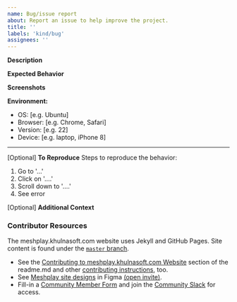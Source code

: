 ```yaml
---
name: Bug/issue report
about: Report an issue to help improve the project.
title: ''
labels: 'kind/bug'
assignees: ''
---
```

**Description**
<!-- A brief description of the issue. -->

**Expected Behavior**
<!-- A brief description of what you expected to happen. -->

**Screenshots**
<!-- Add screenshots, if applicable, to help explain your problem. -->

**Environment:**
 - OS: [e.g. Ubuntu]
 - Browser: [e.g. Chrome, Safari]
 - Version: [e.g. 22]
 - Device: [e.g. laptop, iPhone 8]

---
[Optional] **To Reproduce**
Steps to reproduce the behavior:
1. Go to '...'
2. Click on '....'
3. Scroll down to '....'
4. See error

[Optional] **Additional Context**
<!-- Add any other context about the problem here. -->
                                                                                                                       
### Contributor Resources

The meshplay.khulnasoft.com website uses Jekyll and GitHub Pages. Site content is found under the [`master` branch](https://github.com/meshplay/meshplay.khulnasoft.com/tree/master).
- See the [Contributing to meshplay.khulnasoft.com Website](https://github.com/khulnasoft/meshplay.khulnasoft.com#contributing-to-the-meshplayio-website) section of the readme.md and other [contributing instructions](https://docs-meshplay.khulnasoft.com/project/contributing), too.
- See [Meshplay site designs](https://www.figma.com/file/SMP3zxOjZztdOLtgN4dS2W/Meshplay-UI?node-id=110%3A1) in Figma [(open invite)](https://www.figma.com/team_invite/redeem/qJy1c95qirjgWQODApilR9). 
- Fill-in a [Community Member Form](https://khulnasoft.com/newcomer) and join the [Community Slack](http://slack.meshplay.khulnasoft.com) for access.

